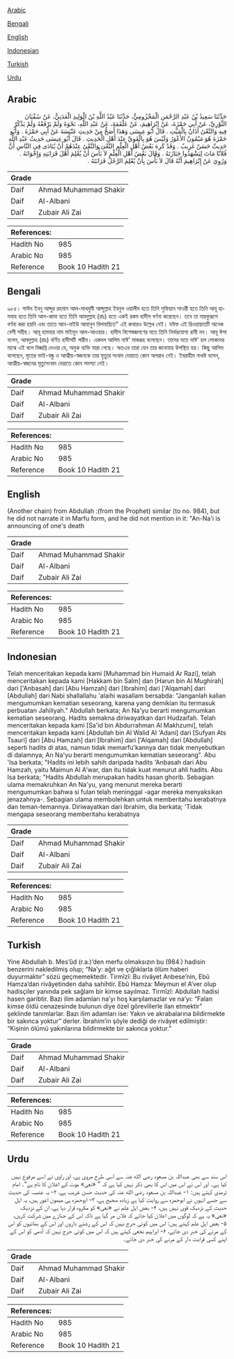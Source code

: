[Arabic](#arabic)

[Bengali](#bengali)

[English](#english)

[Indonesian](#indonesian)

[Turkish](#turkish)

[Urdu](#urdu)

## Arabic


<div dir="rtl" lang="ar" style={{fontSize:'larger',backgroundColor:'#f8f9fa',padding:20}}>
حَدَّثَنَا سَعِيدُ بْنُ عَبْدِ الرَّحْمَنِ الْمَخْزُومِيُّ، حَدَّثَنَا عَبْدُ اللَّهِ بْنُ الْوَلِيدِ الْعَدَنِيُّ، عَنْ سُفْيَانَ الثَّوْرِيِّ، عَنْ أَبِي حَمْزَةَ، عَنْ إِبْرَاهِيمَ، عَنْ عَلْقَمَةَ، عَنْ عَبْدِ اللَّهِ، نَحْوَهُ وَلَمْ يَرْفَعْهُ وَلَمْ يَذْكُرْ فِيهِ وَالنَّعْىُ أَذَانٌ بِالْمَيِّتِ ‏.‏ قَالَ أَبُو عِيسَى وَهَذَا أَصَحُّ مِنْ حَدِيثِ عَنْبَسَةَ عَنْ أَبِي حَمْزَةَ ‏.‏ وَأَبُو حَمْزَةَ هُوَ مَيْمُونٌ الأَعْوَرُ وَلَيْسَ هُوَ بِالْقَوِيِّ عِنْدَ أَهْلِ الْحَدِيثِ ‏.‏ قَالَ أَبُو عِيسَى حَدِيثُ عَبْدِ اللَّهِ حَدِيثٌ حَسَنٌ غَرِيبٌ ‏.‏ وَقَدْ كَرِهَ بَعْضُ أَهْلِ الْعِلْمِ النَّعْىَ وَالنَّعْىُ عِنْدَهُمْ أَنْ يُنَادَى فِي النَّاسِ أَنَّ فُلاَنًا مَاتَ لِيَشْهَدُوا جَنَازَتَهُ ‏.‏ وَقَالَ بَعْضُ أَهْلِ الْعِلْمِ لاَ بَأْسَ أَنْ يُعْلِمَ أَهْلَ قَرَابَتِهِ وَإِخْوَانَهُ ‏.‏ وَرُوِيَ عَنْ إِبْرَاهِيمَ أَنَّهُ قَالَ لاَ بَأْسَ بِأَنْ يُعْلِمَ الرَّجُلُ قَرَابَتَهُ ‏.‏
</div>
<div style={{backgroundColor:'#f8f9fa',padding:20, marginBottom: 10}}><table> <thead> <tr> <th>Grade</th> <th></th> </tr> </thead> <tbody> <tr><td>Daif</td><td>Ahmad Muhammad Shakir</td></tr><tr><td>Daif</td><td>Al-Albani</td></tr><tr><td>Daif</td><td>Zubair Ali Zai</td></tr></tbody></table><table> <thead> <tr> <th>References:</th> <th></th> </tr> </thead> <tbody><tr><td>Hadith No</td><td>985</td></tr><tr><td>Arabic No</td><td>985</td></tr><tr><td>Reference</td><td>Book 10 Hadith 21</td></tr></tbody></table></div>

## Bengali


<div dir="ltr" lang="bn" style={{fontSize:'larger',backgroundColor:'#f8f9fa',padding:20}}>
৯৮৫। সাঈদ ইবনু আব্দুর রহমান আল-মাখযুমী আব্দুল্লাহ ইবনুল ওয়ালীদ হতে তিনি সুফিয়ান সাওরী হতে তিনি আবূ হামযাহ হতে তিনি আল-কামা হতে তিনি আবদুল্লাহ (রাঃ) হতে একই রকম হাদীস বর্ণনা করেছেন। তবে তা মারফুরূপে বর্ণনা করা হয়নি এবং তাতে আন-নাইউ আযানুন বিলমায়্যিত" এই কথারও উল্লেখ নেই। যঈফ এই রিওয়ায়াতটি অনেক বেশী সহীহ। আবূ হামযার নাম মাইমূন আল-আওয়ার। হাদীস বিশেষজ্ঞগণের মতে তিনি নির্ভরযোগ্য রাবী নন। আবূ ঈসা বলেন, আবদুল্লাহ (রাঃ) বর্ণিত হাদীসটি গারীব। একদল আলিম নাঈ’ মাকরূহ বলেছেন। তাদের মতে নাঈ’ হল লোকদের মাঝে এই বলে বিজ্ঞপ্তি দেওয়া যে, অমুক ব্যক্তি মারা গেছে। অতএব তারা যেন তার জানাযায় উপস্থিত হয়। কিছু আলিম বলেছেন, মৃতের ভাই-বন্ধু ও আত্মীয়-স্বজনকে তার মৃত্যুর সংবাদ দেয়াতে কোন অপরাধ নেই। ইবরাহীম নাখঈ বলেন, আত্মীয়-স্বজনের মৃত্যুসংবাদ দেয়াতে কোন সমস্যা নেই।
</div>
<div style={{backgroundColor:'#f8f9fa',padding:20, marginBottom: 10}}><table> <thead> <tr> <th>Grade</th> <th></th> </tr> </thead> <tbody> <tr><td>Daif</td><td>Ahmad Muhammad Shakir</td></tr><tr><td>Daif</td><td>Al-Albani</td></tr><tr><td>Daif</td><td>Zubair Ali Zai</td></tr></tbody></table><table> <thead> <tr> <th>References:</th> <th></th> </tr> </thead> <tbody><tr><td>Hadith No</td><td>985</td></tr><tr><td>Arabic No</td><td>985</td></tr><tr><td>Reference</td><td>Book 10 Hadith 21</td></tr></tbody></table></div>

## English


<div dir="ltr" lang="en" style={{fontSize:'larger',backgroundColor:'#f8f9fa',padding:20}}>
(Another chain) from Abdullah :(from the Prophet) similar (to no. 984), but he did not narrate it in Marfu form, and he did not mention in it: "An-Na'i is announcing of one's death
</div>
<div style={{backgroundColor:'#f8f9fa',padding:20, marginBottom: 10}}><table> <thead> <tr> <th>Grade</th> <th></th> </tr> </thead> <tbody> <tr><td>Daif</td><td>Ahmad Muhammad Shakir</td></tr><tr><td>Daif</td><td>Al-Albani</td></tr><tr><td>Daif</td><td>Zubair Ali Zai</td></tr></tbody></table><table> <thead> <tr> <th>References:</th> <th></th> </tr> </thead> <tbody><tr><td>Hadith No</td><td>985</td></tr><tr><td>Arabic No</td><td>985</td></tr><tr><td>Reference</td><td>Book 10 Hadith 21</td></tr></tbody></table></div>

## Indonesian


<div dir="ltr" lang="id" style={{fontSize:'larger',backgroundColor:'#f8f9fa',padding:20}}>
Telah menceritakan kepada kami [Muhammad bin Humaid Ar Razi], telah menceritakan kepada kami [Hakkam bin Salm] dan [Harun bin Al Mughirah] dari ['Anbasah] dari [Abu Hamzah] dari [Ibrahim] dari ['Alqamah] dari [Abdullah] dari Nabi shallallahu 'alaihi wasallam bersabda: "Janganlah kalian mengumumkan kematian seseorang, karena yang demikian itu termasuk perbuatan Jahiliyah." Abdullah berkata; An Na'yu berarti mengumumkan kematian seseorang. Hadits semakna diriwayatkan dari Hudzaifah. Telah menceritakan kepada kami [Sa'id bin Abdurrahman Al Makhzumi], telah menceritakan kepada kami [Abdullah bin Al Walid Al 'Adani] dari [Sufyan Ats Tsauri] dari [Abu Hamzah] dari [Ibrahim] dari ['Alqamah] dari [Abdullah] seperti hadits di atas, namun tidak memarfu'kannya dan tidak menyebutkan di dalamnya; An Na'yu berarti mengumumkan kematian seseorang". Abu 'Isa berkata; "Hadits ini lebih sahih daripada hadits 'Anbasah dari Abu Hamzah, yaitu Maimun Al A'war, dan itu tidak kuat menurut ahli hadits. Abu Isa berkata; "Hadits Abdullah merupakan hadits hasan ghorib. Sebagian ulama memakruhkan An Na'yu, yang menurut mereka berarti mengumumkan bahwa si fulan telah meninggal -agar mereka menyaksikan jenazahnya-. Sebagian ulama membolehkan untuk memberitahu kerabatnya dan teman-temannya. Diriwayatkan dari Ibrahim, dia berkata; 'Tidak mengapa seseorang memberitahu kerabatnya
</div>
<div style={{backgroundColor:'#f8f9fa',padding:20, marginBottom: 10}}><table> <thead> <tr> <th>Grade</th> <th></th> </tr> </thead> <tbody> <tr><td>Daif</td><td>Ahmad Muhammad Shakir</td></tr><tr><td>Daif</td><td>Al-Albani</td></tr><tr><td>Daif</td><td>Zubair Ali Zai</td></tr></tbody></table><table> <thead> <tr> <th>References:</th> <th></th> </tr> </thead> <tbody><tr><td>Hadith No</td><td>985</td></tr><tr><td>Arabic No</td><td>985</td></tr><tr><td>Reference</td><td>Book 10 Hadith 21</td></tr></tbody></table></div>

## Turkish


<div dir="ltr" lang="tr" style={{fontSize:'larger',backgroundColor:'#f8f9fa',padding:20}}>
Yine Abdullah b. Mes’ûd (r.a.)’den merfu olmaksızın bu (984.) hadisin benzerini nakledilmiş olup; “Na’y: ağıt ve çığlıklarla ölüm haberi duyurmaktır” sözü geçmemektedir. Tirmîzî: Bu rivâyet Anbese’nin, Ebû Hamza’dan rivâyetinden daha sahihtir. Ebû Hamza: Meymun el A’ver olup hadisçiler yanında pek sağlam bir kimse sayılmaz. Tirmîzî: Abdullah hadisi hasen garibtir. Bazı ilim adamları na’yı hoş karşılamazlar ve na’yı: “Falan kimse öldü cenazesinde bulunun diye özel görevlilerle ilan etmektir” şeklinde tanımlarlar. Bazı ilim adamları ise: Yakın ve akrabalarına bildirmekte bir sakınca yoktur” derler. İbrahim’in şöyle dediği de rivâyet edilmiştir: “Kişinin ölümü yakınlarına bildirmekte bir sakınca yoktur.”
</div>
<div style={{backgroundColor:'#f8f9fa',padding:20, marginBottom: 10}}><table> <thead> <tr> <th>Grade</th> <th></th> </tr> </thead> <tbody> <tr><td>Daif</td><td>Ahmad Muhammad Shakir</td></tr><tr><td>Daif</td><td>Al-Albani</td></tr><tr><td>Daif</td><td>Zubair Ali Zai</td></tr></tbody></table><table> <thead> <tr> <th>References:</th> <th></th> </tr> </thead> <tbody><tr><td>Hadith No</td><td>985</td></tr><tr><td>Arabic No</td><td>985</td></tr><tr><td>Reference</td><td>Book 10 Hadith 21</td></tr></tbody></table></div>

## Urdu


<div dir="rtl" lang="ur" style={{fontSize:'larger',backgroundColor:'#f8f9fa',padding:20}}>
اس سند سے بھی عبداللہ بن مسعود رضی الله عنہ سے اسی طرح مروی ہے، اور راوی نے اسے مرفوع نہیں کیا ہے۔ اور اس نے اس میں اس کا بھی ذکر نہیں کیا ہے کہ ” «نعی» موت کے اعلان کا نام ہے“۔ امام ترمذی کہتے ہیں: ۱- عبداللہ بن مسعود رضی الله عنہ کی حدیث حسن غریب ہے، ۲- یہ عنبسہ کی حدیث سے جسے انہوں نے ابوحمزہ سے روایت کیا ہے زیادہ صحیح ہے، ۳- ابوحمزہ ہی میمون اعور ہیں، یہ اہل حدیث کے نزدیک قوی نہیں ہیں، ۴- بعض اہل علم نے «نعی» کو مکروہ قرار دیا ہے، ان کے نزدیک «نعی» یہ ہے کہ لوگوں میں اعلان کیا جائے کہ فلاں مر گیا ہے تاکہ اس کے جنازے میں شرکت کریں، ۵- بعض اہل علم کہتے ہیں: اس میں کوئی حرج نہیں کہ اس کے رشتے داروں اور اس کے بھائیوں کو اس کے مرنے کی خبر دی جائے، ۶- ابراہیم نخعی کہتے ہیں کہ اس میں کوئی حرج نہیں کہ آدمی کو اس کے اپنے کسی قرابت دار کے مرنے کی خبر دی جائے۔
</div>
<div style={{backgroundColor:'#f8f9fa',padding:20, marginBottom: 10}}><table> <thead> <tr> <th>Grade</th> <th></th> </tr> </thead> <tbody> <tr><td>Daif</td><td>Ahmad Muhammad Shakir</td></tr><tr><td>Daif</td><td>Al-Albani</td></tr><tr><td>Daif</td><td>Zubair Ali Zai</td></tr></tbody></table><table> <thead> <tr> <th>References:</th> <th></th> </tr> </thead> <tbody><tr><td>Hadith No</td><td>985</td></tr><tr><td>Arabic No</td><td>985</td></tr><tr><td>Reference</td><td>Book 10 Hadith 21</td></tr></tbody></table></div>